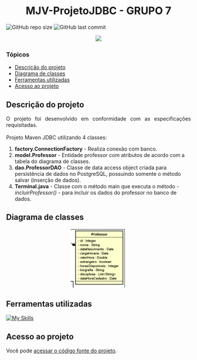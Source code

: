 # <h1 align="center"> MJV-ProjetoJDBC - GRUPO 7 </h1>
![GitHub repo size](https://img.shields.io/github/repo-size/PedroQueiroz1/MJV-ProjetoJDBC?style=plastic)
![GitHub last commit](https://img.shields.io/github/last-commit/PedroQueiroz1/MJV-ProjetoJDBC?style=plastic)

<p align="center">
   <img src="http://img.shields.io/static/v1?label=STATUS&message=FINALIZADO&color=RED&style=for-the-badge" #vitrinedev/>
</p>

### Tópicos 

- [Descrição do projeto](#descrição-do-projeto)
- [Diagrama de classes](#diagrama-de-classes)
- [Ferramentas utilizadas](#ferramentas-utilizadas)
- [Acesso ao projeto](#acesso-ao-projeto)

## Descrição do projeto 

<p align="justify">
  O projeto foi desenvolvido em conformidade com as especificações requisitadas. <br><br>
  Projeto Maven JDBC utilizando 4 classes:
<ol>
  <li><strong>factory.ConnectionFactory</strong> - Realiza conexão com banco.</li>
  <li><strong>model.Professor</strong> - Entidade professor com atributos de acordo com a tabela do diagrama de classes.</li>
  <li><strong>dao.ProfessorDAO</strong> - Classe de data access object criada para persistência de dados no PostgreSQL, possuindo somente o método salvar (inserção de dados).</li>
  <li><strong>Terminal.java</strong> - Classe com o método main que executa o método - <em>incluirProfessor()</em> - para incluir os dados do professor no banco de dados.</li>
</ol>
  
## Diagrama de classes
<p align="center"><img src="https://github.com/PedroQueiroz1/MJV-ProjetoJDBC/blob/main/images/diagrama.png?raw=true" style="width:30%;height:auto;"></p>
 
## Ferramentas utilizadas
[![My Skills](https://skillicons.dev/icons?i=java,postgres,maven)](https://skillicons.dev)

## Acesso ao projeto

Você pode [acessar o código fonte do projeto](https://github.com/PedroQueiroz1/MJV-ProjetoJDBC).
